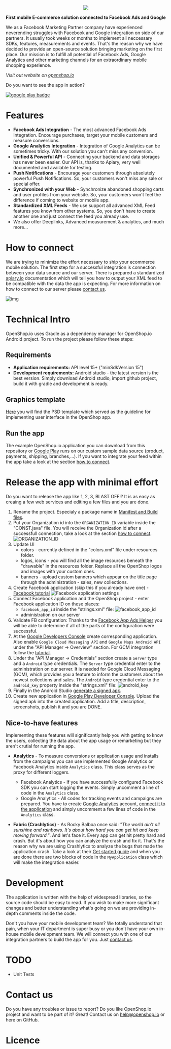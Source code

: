 <p align="center">
<a href="http://openshop.io/">
<img src="http://i.imgur.com/fLhSUr0.png?1"/>
</a>
</p>
  
**First mobile E-commerce solution connected to Facebook Ads and Google**
  <br/>

We as a Facebook Marketing Partner company have experienced neverending struggles with Facebook and Google integration on side of our partners. It usually took weeks or months to implement all neccessary SDKs, features, measurements and events. That's the reason why we have decided to provide an open-source solution bringing marketing on the first place. Our mission is to fulfill all potential of Facebook Ads, Google Analytics and other marketing channels for an extraordinary mobile shopping experience.

*Visit out website on [openshop.io](http://openshop.io/)*

Do you want to see the app in action? 

<a href='http://play.google.com/store/apps'>
<img src='http://s24.postimg.org/mmox1wai9/google_play_badge.png' border='0' alt="google play badge" />
</a>



# Features
* **Facebook Ads Integration** - The most advanced Facebook Ads Integration. Encourage purchases, target your mobile customers and measure conversions.
* **Google Analytics Integration** - Integration of Google Analytics can be sometimes tricky. With our solution you can't miss any conversion.
* **Unified & Powerful API** - Connecting your backend and data storages has never been easier. Our API is, thanks to Apiary, very well documented and available for testing.
* **Push Notifications** - Encourage your customers through absolutely powerful Push Notifications. So, your customers won't miss any sale or special offer.
* **Synchronized with your Web** - Synchronize abandoned shopping carts and user profiles from your website. So, your customers won't feel the difference if coming to website or mobile app.
* **Standardized XML Feeds** - We use support all advanced XML Feed features you know from other systems. So, you don't have to create another one and just connect the feed you already use.
* We also offer Deeplinks, Advanced measurement & analytics, and much more...



# How to connect
We are trying to minimize the effort necessary to ship your ecommerce mobile solution. The first step for a successful integration is connection between your data source and our server. There is prepared a standardized [apiary.io](http://docs.bfeshopapiconnector.apiary.io/) documentation which will tell you how to output your XML feed to be compatible with the data the app is expecting. For more information on how to connect to our server please [contact us](#contact-us).

![img](http://openshop.io/img/schema.png)



# Technical Intro
OpenShop.io uses Gradle as a dependency manager for OpenShop.io Android project. To run the project please follow these steps:

## Requirements
* **Application requirements:** API level 15+ ("minSdkVersion 15")
* **Development requirements:** Android studio - the latest version is the best version. Simply download Android studio, import github project, build it with gradle and development is ready.

## Graphics template
[Here](http://openshop.io/sources/openshop.io-ui_resources-android.zip) you will find the PSD template which served as the guideline for implementing user interface in the OpenShop app.

## Run the app
The example OpenShop.io application you can download from this repository or [Google Play](http://play.google.com/store/apps) runs on our custom sample data source (product, payments, shipping, branches,...). If you want to integrate your feed within the app take a look at the section [how to connect](#how-to-connect).



# Release the app with minimal effort
Do you want to release the app like 1, 2, 3, BLAST OFF!? It is as easy as creaing a few web services and editing a few files and you are done.

1. Rename the project. Especialy a package name in [Manifest and Build files](http://stackoverflow.com/questions/16804093/android-studio-rename-package).
2. Put your Organization id into the `ORGANIZATION_ID` variable inside the "CONST.java" file. You will receive the Organization id after a successfull connection, take a look at the section [how to connect](#how-to-connect).
    ![ORGANIZATION_ID](http://s29.postimg.org/n1ptf3hqv/tutorial_organization_id.jpg)
3. Update UI 
    * colors - currently defined in the "colors.xml" file under resources folder.
    * logos, icons - you will find all the image resources beneath the "drawable" in the resources folder. Replace all the OpenShop logos and images with your custom ones.
    * banners - upload custom banners which appear on the title page through the administration - sales, new collections.
4. Create Facebook application (skip this if you already have one) - [Facebook tutorial](https://developers.facebook.com/quickstarts/?platform=android)
    ![Facebook application settings](http://s21.postimg.org/4dssvr0rr/tutorial_facebook_app.jpg)
5. Connect Facebook application and the OpenShop project - enter Facebook application ID on these places: 
    * `facebook_app_id` inside the "strings.xml" file:
    ![facebook_app_id](http://s16.postimg.org/6r2gy4dpx/tutorial_facebook_app_id.jpg)
    * administration on our server
6. Validate FB configuration: Thanks to the [Facebook App Ads Helper](https://developers.facebook.com/tools/app-ads-helper/) you will be able to determine if all of the parts of the configuration were successful.
7. At the [Google Developers Console](https://console.developers.google.com/) create corresponding application. Also enable `Google Cloud Messaging API` and `Google Maps Android API` under the "API Manager -> Overview" section. For GCM integration follow the [tutorial](https://developers.google.com/cloud-messaging/android/client).
8. Under the "API Manager -> Credentials" section create a `Server` type and a `Android` type credentials. The `Server` type credential enter to the administration on our server. It is needed for Google Cloud Messaging (GCM), which provides you a feature to inform the customers about the newest collections and sales. The `Android` type credential enter to the `android_key` property inside the "strings.xml" file: ![android_key](http://s12.postimg.org/xfd7zj4n1/tutorial_android_credentials.jpg)
9. Finally in the Android Studio [generate a signed apk](http://developer.android.com/tools/publishing/app-signing.html).
10. Create new application in [Google Play Developer Console](https://play.google.com/apps/publish/). Upload the signed apk into the created application. Add a title, description, screenshots, publish it and you are DONE.

## Nice-to-have features
Implementing these features will significantly help you with getting to know the users, collecting the data about the app usage or remarketing but they aren't crutial for running the app.
* **Analytics** - To measure conversions or application usage and installs from the campaigns you can use implemented Google Analytics or Facebook Analytics inside `Analytics` class. This class serves as the proxy for different loggers. 
  * Facebook Analytics - If you have successfully configured Facebook SDK you can start logging the events. Simply uncomment a line of code in the `Analytics` class.
  * Google Analytics - All codes for tracking events and campaigns are prepared. You have to create [Google Analytics](https://www.google.com/analytics/) account, [connect it to the application](https://developers.google.com/analytics/devguides/collection/android/v4/) and simply uncomment a few lines of code in the `Analytics` class.

* **Fabric (Crashlytics)** - As Rocky Balboa once said: *"The world ain’t all sunshine and rainbows. It's about how hard you can get hit and keep moving forward."*. And let's face it. Every app can get hit pretty hard and crash. But it's about how you can analyze the crash and fix it. That's the reason why we are using Crashlytics to analyze the bugs that made the application crash. Take a look at their [Get started guide](https://get.fabric.io/) and when you are done there are two blocks of code in the `MyApplication` class which will make the integration easier.
 


# Development
The application is written with the help of widespread libraries, so the source code should be easy to read. If you wish to make more significant changes and better understanding what's going on we are providing in-depth comments inside the code. 

Don't you have your mobile development team? We totally understand that pain, when your IT department is super busy or you don't have your own in-house mobile development team. We will connect you with one of our integration partners to build the app for you. Just [contact us](#contact-us).



# TODO
* Unit Tests


# Contact us

Do you have any troubles or issue to report?
Do you like OpenShop.io project and want to be part of it? Great! 
Contact us on help@openshop.io or here on GitHub.


# Licence

